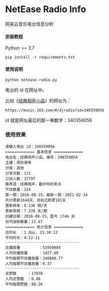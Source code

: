 # NetEase Radio Info

网易云音乐电台信息分析

#### 安装教程

Python >= 3.7

```shell
pip install -r requirements.txt
```

#### 使用说明

```shell
python netease-radio.py
```

电台的 id 在网址中。

比如《[经典相声小品](https://music.163.com/#/djradio?id=340359056)》的网址为：

```
https://music.163.com/#/djradio?id=340359056
```

id 就是网址最后的那一串数字：340359056

### 使用效果

```
请输入电台 id：340359056
============= 基本信息 =============
电台名：经典相声小品，编号：340359056
主播：周防美琴
分类：其他
分享次数：121
订阅人数：37797
推荐语：经典相声，戳中你的笑点
节目数量：224
第一期：2016-08-15，最新一期：2021-02-14
共计更新1644天，目前已断更101天
更新频率：0.136 期/天
更新周期：7.339 天/期
创建日期：2016-08-15，距今 1744 天
日均涨粉数量：21.67
============= 统计信息 =============
总时长　：1 day, 21:30:12
平均时长：0:12:11
---------------------------------
总播放量　　　　　：53959084
人均总播放量　　　：1427.60
平均每期节目播放量：240888.77
人均每期节目播放量：6.37
---------------------------------
总赞数　　　：17978
人均总赞数　：0.48
平均每期赞数：80.26
```